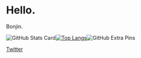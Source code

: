 # Hello. 
Bonjin.

![GitHub Stats Card](https://github-readme-stats.vercel.app/api?username=Fidio-lp2)[![Top Langs](https://github-readme-stats.vercel.app/api/top-langs/?username=Fidio-lp2&layout=compact&theme=cobalt)](https://github.com/anuraghazra/github-readme-stats)![GitHub Extra Pins](https://github-readme-stats.vercel.app/api/pin/?username=Fidio-lp2&repo=Fidio-lp2)

[Twitter](https://twitter.com/underthe229004)
